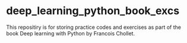 # deep_learning_python_book_excs

This repositiry is for storing practice codes and exercises as part of the book Deep learning with Python by Francois Chollet.
 
